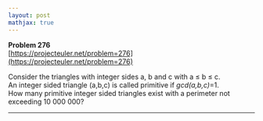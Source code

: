 ```yaml
---
layout: post
mathjax: true
---
```

**Problem 276**  
[https://projecteuler.net/problem=276](https://projecteuler.net/problem=276)

<p>Consider the triangles with integer sides a, b and c with a ≤ b ≤ c.<br />
An integer sided triangle (a,b,c) is called primitive if <dfn title="gcd(a,b,c)=gcd(a,gcd(b,c))"> gcd(a,b,c)</dfn>=1. <br />
How many primitive integer sided triangles exist with a perimeter not exceeding 10 000 000?
</p>





---
